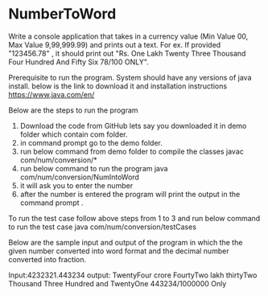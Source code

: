# NumberToWord
Write a console application  that takes in a currency value
 (Min Value 00, Max Value 9,99,999.99) and prints out a text. For ex. If provided "123456.78"
, it should print out "Rs. One Lakh Twenty Three Thousand Four Hundred And Fifty Six 78/100 ONLY".

Prerequisite to run the program.
System should have any versions of java install. below is the link to download it and installation instructions 
https://www.java.com/en/

Below are the steps to run the program 
1. Download the code from GitHub lets say you downloaded it in demo folder which contain com folder.
2. in command prompt go to the demo folder.
3. run below command from demo folder to compile the classes 
	javac com/num/conversion/*
4. run below command to run the program 
	java com/num/conversion/NumIntoWord
5. it will ask you to enter the number 
6. after the number is entered the program will print the output in the command prompt . 

To run the test case follow above steps from 1 to 3 and run below command to run the test case
java com/num/conversion/testCases

Below are the sample input and output of the program in which the the given number converted into word format and the decimal number converted into fraction.

Input:4232321.443234
output: TwentyFour crore FourtyTwo lakh thirtyTwo Thousand Three Hundred and TwentyOne 443234/1000000 Only
